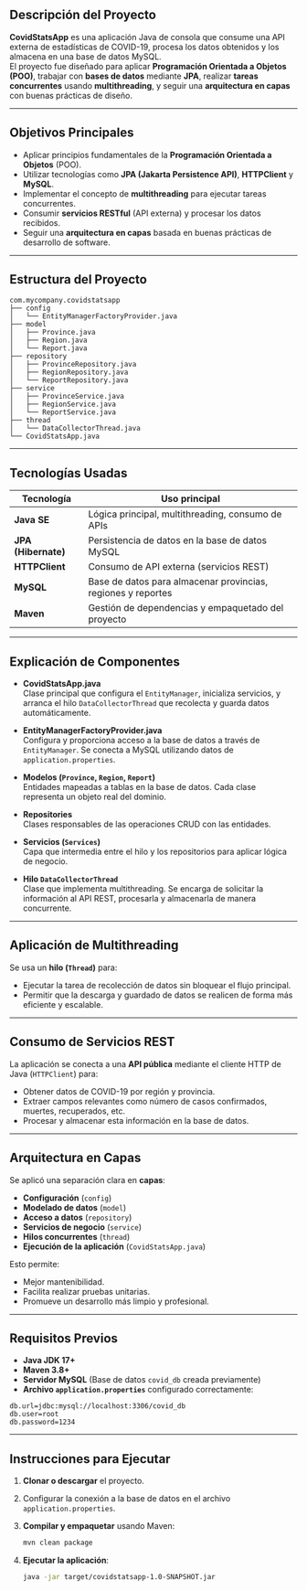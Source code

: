 ## Descripción del Proyecto
**CovidStatsApp** es una aplicación Java de consola que consume una API externa de estadísticas de COVID-19, procesa los datos obtenidos y los almacena en una base de datos MySQL.  
El proyecto fue diseñado para aplicar **Programación Orientada a Objetos (POO)**, trabajar con **bases de datos** mediante **JPA**, realizar **tareas concurrentes** usando **multithreading**, y seguir una **arquitectura en capas** con buenas prácticas de diseño.

---

##  Objetivos Principales

- Aplicar principios fundamentales de la **Programación Orientada a Objetos** (POO).
- Utilizar tecnologías como **JPA (Jakarta Persistence API)**, **HTTPClient** y **MySQL**.
- Implementar el concepto de **multithreading** para ejecutar tareas concurrentes.
- Consumir **servicios RESTful** (API externa) y procesar los datos recibidos.
- Seguir una **arquitectura en capas** basada en buenas prácticas de desarrollo de software.

---

##  Estructura del Proyecto

```plaintext
com.mycompany.covidstatsapp
├── config
│   └── EntityManagerFactoryProvider.java
├── model
│   ├── Province.java
│   ├── Region.java
│   └── Report.java
├── repository
│   ├── ProvinceRepository.java
│   ├── RegionRepository.java
│   └── ReportRepository.java
├── service
│   ├── ProvinceService.java
│   ├── RegionService.java
│   └── ReportService.java
├── thread
│   └── DataCollectorThread.java
└── CovidStatsApp.java
```

---

##  Tecnologías Usadas

| Tecnología           | Uso principal                                                  |
|----------------------|-----------------------------------------------------------------|
| **Java SE**           | Lógica principal, multithreading, consumo de APIs              |
| **JPA (Hibernate)**   | Persistencia de datos en la base de datos MySQL                 |
| **HTTPClient**        | Consumo de API externa (servicios REST)                         |
| **MySQL**             | Base de datos para almacenar provincias, regiones y reportes   |
| **Maven**             | Gestión de dependencias y empaquetado del proyecto             |

---

##  Explicación de Componentes

- **CovidStatsApp.java**  
  Clase principal que configura el `EntityManager`, inicializa servicios, y arranca el hilo `DataCollectorThread` que recolecta y guarda datos automáticamente.

- **EntityManagerFactoryProvider.java**  
  Configura y proporciona acceso a la base de datos a través de `EntityManager`. Se conecta a MySQL utilizando datos de `application.properties`.

- **Modelos (`Province`, `Region`, `Report`)**  
  Entidades mapeadas a tablas en la base de datos. Cada clase representa un objeto real del dominio.

- **Repositories**  
  Clases responsables de las operaciones CRUD con las entidades.

- **Servicios (`Services`)**  
  Capa que intermedia entre el hilo y los repositorios para aplicar lógica de negocio.

- **Hilo `DataCollectorThread`**  
  Clase que implementa multithreading. Se encarga de solicitar la información al API REST, procesarla y almacenarla de manera concurrente.

---

##  Aplicación de Multithreading

Se usa un **hilo (`Thread`)** para:
- Ejecutar la tarea de recolección de datos sin bloquear el flujo principal.
- Permitir que la descarga y guardado de datos se realicen de forma más eficiente y escalable.

---

##  Consumo de Servicios REST

La aplicación se conecta a una **API pública** mediante el cliente HTTP de Java (`HTTPClient`) para:
- Obtener datos de COVID-19 por región y provincia.
- Extraer campos relevantes como número de casos confirmados, muertes, recuperados, etc.
- Procesar y almacenar esta información en la base de datos.

---

##  Arquitectura en Capas

Se aplicó una separación clara en **capas**:
- **Configuración** (`config`)
- **Modelado de datos** (`model`)
- **Acceso a datos** (`repository`)
- **Servicios de negocio** (`service`)
- **Hilos concurrentes** (`thread`)
- **Ejecución de la aplicación** (`CovidStatsApp.java`)

Esto permite:
- Mejor mantenibilidad.
- Facilita realizar pruebas unitarias.
- Promueve un desarrollo más limpio y profesional.

---

##  Requisitos Previos

- **Java JDK 17+**
- **Maven 3.8+**
- **Servidor MySQL** (Base de datos `covid_db` creada previamente)
- **Archivo `application.properties`** configurado correctamente:

```properties
db.url=jdbc:mysql://localhost:3306/covid_db
db.user=root
db.password=1234
```

---

##  Instrucciones para Ejecutar

1. **Clonar o descargar** el proyecto.
2. Configurar la conexión a la base de datos en el archivo `application.properties`.
3. **Compilar y empaquetar** usando Maven:

   ```bash
   mvn clean package
   ```

4. **Ejecutar la aplicación**:

   ```bash
   java -jar target/covidstatsapp-1.0-SNAPSHOT.jar
   ```

